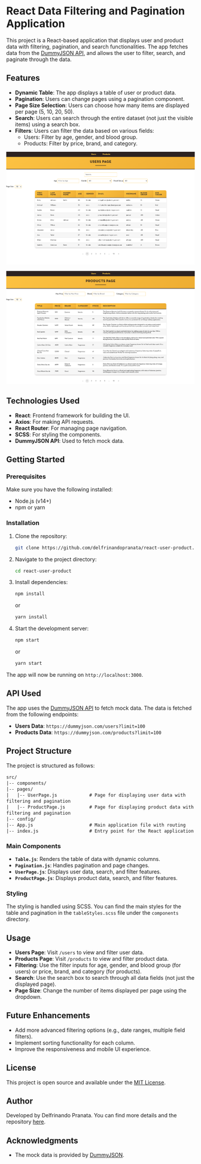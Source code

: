 # React Data Filtering and Pagination Application

This project is a React-based application that displays user and product data with filtering, pagination, and search functionalities. The app fetches data from the [DummyJSON API](https://dummyjson.com/), and allows the user to filter, search, and paginate through the data.

## Features

- **Dynamic Table**: The app displays a table of user or product data.
- **Pagination**: Users can change pages using a pagination component.
- **Page Size Selection**: Users can choose how many items are displayed per page (5, 10, 20, 50).
- **Search**: Users can search through the entire dataset (not just the visible items) using a search box.
- **Filters**: Users can filter the data based on various fields:
  - Users: Filter by age, gender, and blood group.
  - Products: Filter by price, brand, and category.

![Users Page](users.png)

![Products Page](products.png)

## Technologies Used

- **React**: Frontend framework for building the UI.
- **Axios**: For making API requests.
- **React Router**: For managing page navigation.
- **SCSS**: For styling the components.
- **DummyJSON API**: Used to fetch mock data.

## Getting Started

### Prerequisites

Make sure you have the following installed:

- Node.js (v14+)
- npm or yarn

### Installation

1. Clone the repository:

   ```bash
   git clone https://github.com/delfrinandopranata/react-user-product.git
   ```

2. Navigate to the project directory:

   ```bash
   cd react-user-product
   ```

3. Install dependencies:

   ```bash
   npm install
   ```

   or

   ```bash
   yarn install
   ```

4. Start the development server:

   ```bash
   npm start
   ```

   or

   ```bash
   yarn start
   ```

The app will now be running on `http://localhost:3000`.

## API Used

The app uses the [DummyJSON API](https://dummyjson.com/) to fetch mock data. The data is fetched from the following endpoints:

- **Users Data**: `https://dummyjson.com/users?limit=100`
- **Products Data**: `https://dummyjson.com/products?limit=100`

## Project Structure

The project is structured as follows:

```
src/
|-- components/
|-- pages/
|   |-- UserPage.js            # Page for displaying user data with filtering and pagination
|   |-- ProductPage.js         # Page for displaying product data with filtering and pagination
|-- config/
|-- App.js                     # Main application file with routing
|-- index.js                   # Entry point for the React application
```

### Main Components

- **`Table.js`**: Renders the table of data with dynamic columns.
- **`Pagination.js`**: Handles pagination and page changes.
- **`UserPage.js`**: Displays user data, search, and filter features.
- **`ProductPage.js`**: Displays product data, search, and filter features.

### Styling

The styling is handled using SCSS. You can find the main styles for the table and pagination in the `tableStyles.scss` file under the `components` directory.

## Usage

- **Users Page**: Visit `/users` to view and filter user data.
- **Products Page**: Visit `/products` to view and filter product data.
- **Filtering**: Use the filter inputs for age, gender, and blood group (for users) or price, brand, and category (for products).
- **Search**: Use the search box to search through all data fields (not just the displayed page).
- **Page Size**: Change the number of items displayed per page using the dropdown.

## Future Enhancements

- Add more advanced filtering options (e.g., date ranges, multiple field filters).
- Implement sorting functionality for each column.
- Improve the responsiveness and mobile UI experience.

## License

This project is open source and available under the [MIT License](LICENSE).

## Author

Developed by Delfrinando Pranata. You can find more details and the repository [here](https://github.com/delfrinandopranata/react-user-product).

## Acknowledgments

- The mock data is provided by [DummyJSON](https://dummyjson.com/).
